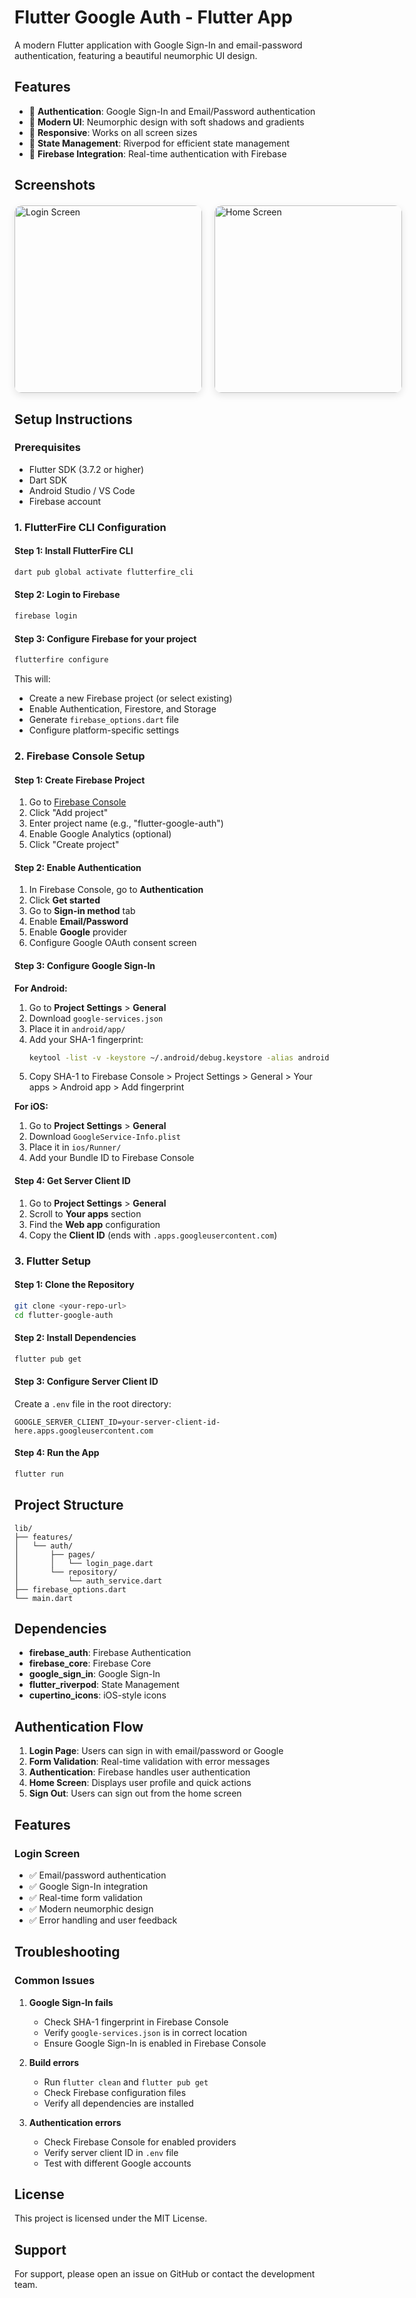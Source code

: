 # Flutter Google Auth - Flutter App
A modern Flutter application with Google Sign-In and email-password authentication, featuring a beautiful neumorphic UI design.

## Features

- 🔐 **Authentication**: Google Sign-In and Email/Password authentication
- 🎨 **Modern UI**: Neumorphic design with soft shadows and gradients
- 📱 **Responsive**: Works on all screen sizes
- 🔄 **State Management**: Riverpod for efficient state management
- 🚀 **Firebase Integration**: Real-time authentication with Firebase

## Screenshots

<div style="display: flex; gap: 20px; margin: 20px 0;">
  <img src="assets/images/flutter_01.png" alt="Login Screen" width="300" style="border-radius: 12px; box-shadow: 0 4px 12px rgba(0,0,0,0.1);">
  <img src="assets/images/flutter_02.png" alt="Home Screen" width="300" style="border-radius: 12px; box-shadow: 0 4px 12px rgba(0,0,0,0.1);">
</div>

## Setup Instructions

### Prerequisites

- Flutter SDK (3.7.2 or higher)
- Dart SDK
- Android Studio / VS Code
- Firebase account

### 1. FlutterFire CLI Configuration

#### Step 1: Install FlutterFire CLI
```bash
dart pub global activate flutterfire_cli
```

#### Step 2: Login to Firebase
```bash
firebase login
```

#### Step 3: Configure Firebase for your project
```bash
flutterfire configure
```

This will:
- Create a new Firebase project (or select existing)
- Enable Authentication, Firestore, and Storage
- Generate `firebase_options.dart` file
- Configure platform-specific settings

### 2. Firebase Console Setup

#### Step 1: Create Firebase Project
1. Go to [Firebase Console](https://console.firebase.google.com/)
2. Click "Add project"
3. Enter project name (e.g., "flutter-google-auth")
4. Enable Google Analytics (optional)
5. Click "Create project"

#### Step 2: Enable Authentication
1. In Firebase Console, go to **Authentication**
2. Click **Get started**
3. Go to **Sign-in method** tab
4. Enable **Email/Password**
5. Enable **Google** provider
6. Configure Google OAuth consent screen

#### Step 3: Configure Google Sign-In

**For Android:**
1. Go to **Project Settings** > **General**
2. Download `google-services.json`
3. Place it in `android/app/`
4. Add your SHA-1 fingerprint:
   ```bash
   keytool -list -v -keystore ~/.android/debug.keystore -alias androiddebugkey -storepass android -keypass android
   ```
5. Copy SHA-1 to Firebase Console > Project Settings > General > Your apps > Android app > Add fingerprint

**For iOS:**
1. Go to **Project Settings** > **General**
2. Download `GoogleService-Info.plist`
3. Place it in `ios/Runner/`
4. Add your Bundle ID to Firebase Console

#### Step 4: Get Server Client ID
1. Go to **Project Settings** > **General**
2. Scroll to **Your apps** section
3. Find the **Web app** configuration
4. Copy the **Client ID** (ends with `.apps.googleusercontent.com`)

### 3. Flutter Setup

#### Step 1: Clone the Repository
```bash
git clone <your-repo-url>
cd flutter-google-auth
```

#### Step 2: Install Dependencies
```bash
flutter pub get
```

#### Step 3: Configure Server Client ID
Create a `.env` file in the root directory:
```env
GOOGLE_SERVER_CLIENT_ID=your-server-client-id-here.apps.googleusercontent.com
```

#### Step 4: Run the App
```bash
flutter run
```

## Project Structure

```
lib/
├── features/
│   └── auth/
│       ├── pages/
│       │   └── login_page.dart
│       └── repository/
│           └── auth_service.dart
├── firebase_options.dart
└── main.dart
```

## Dependencies

- **firebase_auth**: Firebase Authentication
- **firebase_core**: Firebase Core
- **google_sign_in**: Google Sign-In
- **flutter_riverpod**: State Management
- **cupertino_icons**: iOS-style icons

## Authentication Flow

1. **Login Page**: Users can sign in with email/password or Google
2. **Form Validation**: Real-time validation with error messages
3. **Authentication**: Firebase handles user authentication
4. **Home Screen**: Displays user profile and quick actions
5. **Sign Out**: Users can sign out from the home screen

## Features

### Login Screen
- ✅ Email/password authentication
- ✅ Google Sign-In integration
- ✅ Real-time form validation
- ✅ Modern neumorphic design
- ✅ Error handling and user feedback



## Troubleshooting

### Common Issues

1. **Google Sign-In fails**
   - Check SHA-1 fingerprint in Firebase Console
   - Verify `google-services.json` is in correct location
   - Ensure Google Sign-In is enabled in Firebase Console

2. **Build errors**
   - Run `flutter clean` and `flutter pub get`
   - Check Firebase configuration files
   - Verify all dependencies are installed

3. **Authentication errors**
   - Check Firebase Console for enabled providers
   - Verify server client ID in `.env` file
   - Test with different Google accounts


## License

This project is licensed under the MIT License.

## Support

For support, please open an issue on GitHub or contact the development team.
